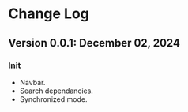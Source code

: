 # Change Log

## Version 0.0.1: December 02, 2024
### Init
* Navbar.
* Search dependancies.
* Synchronized mode.